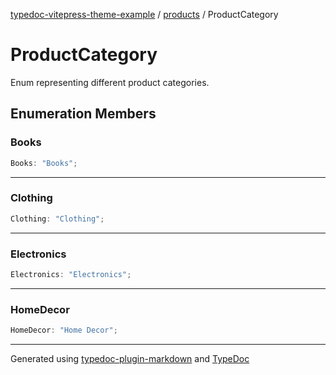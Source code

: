 [typedoc-vitepress-theme-example](../../index.md) / [products](../index.md) / ProductCategory

# ProductCategory

Enum representing different product categories.

## Enumeration Members

### Books

```ts
Books: "Books";
```

***

### Clothing

```ts
Clothing: "Clothing";
```

***

### Electronics

```ts
Electronics: "Electronics";
```

***

### HomeDecor

```ts
HomeDecor: "Home Decor";
```

***

Generated using [typedoc-plugin-markdown](https://www.npmjs.com/package/typedoc-plugin-markdown) and [TypeDoc](https://typedoc.org/)
